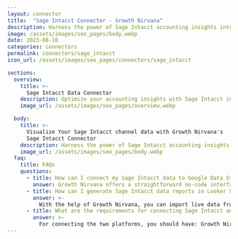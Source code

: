 ```yaml
---
layout: connector
title:  "Sage Intacct Connector - Growth Nirvana"
description: Harness the power of Sage Intacct accounting insights integrated into Looker Studio for strategic financial decisions.
image: /assets/images/seo_pages/body.webp
date: 2023-08-16
categories: connectors
permalink: connectors/sage_intacct
icon_url: /assets/images/seo_pages/connectors/sage_intacct

sections:
  overview:
    title: >-
      Sage Intacct Data Connector
    description: Optimize your accounting insights with Sage Intacct integration. Seamlessly merge financial data from Sage Intacct with Looker Studio's analytical capabilities, unlocking insights that drive financial strategies, expense management, and operational excellence.
    image_url: /assets/images/seo_pages/overview.webp

  body:
    title: >-
      Visualize Your Sage Intacct channel data with Growth Nirvana's
      Sage Intacct Connector
    description: Harness the power of Sage Intacct accounting insights integrated into Looker Studio for strategic financial decisions.
    image_url: /assets/images/seo_pages/body.webp
  faq:
    title: FAQs
    questions:
      - title: How can I connect my Sage Intacct data to Google Data Studio/Looker Studio?
        answer: Growth Nirvana offers a straightforward no-code interface to connect to Sage Intacct data sources.
      - title: How can I generate Sage Intacct data reports in Looker Studio?
        answer: >-
          With the help of Growth Nirvana, you can import live data from Sage Intacct into Looker Studio. These data can be viewed in charts, tables, and dashboards to generate branded reports that can be shared instantly.
      - title: What are the requirements for connecting Sage Intacct and Looker Studio?
        answer: >-
          For connecting the two platforms, you should have: Growth Nirvana Account and Sage Intacct Ads Account
---
```

